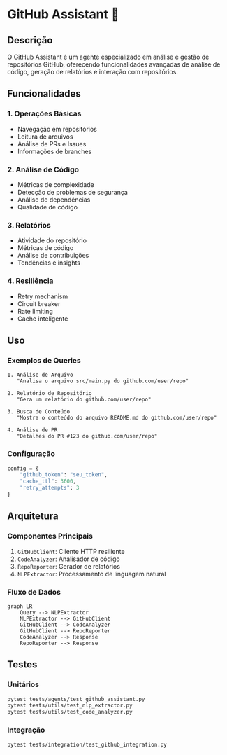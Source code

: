 # GitHub Assistant 🤖

## Descrição
O GitHub Assistant é um agente especializado em análise e gestão de repositórios GitHub, oferecendo funcionalidades avançadas de análise de código, geração de relatórios e interação com repositórios.

## Funcionalidades

### 1. Operações Básicas
- Navegação em repositórios
- Leitura de arquivos
- Análise de PRs e Issues
- Informações de branches

### 2. Análise de Código
- Métricas de complexidade
- Detecção de problemas de segurança
- Análise de dependências
- Qualidade de código

### 3. Relatórios
- Atividade do repositório
- Métricas de código
- Análise de contribuições
- Tendências e insights

### 4. Resiliência
- Retry mechanism
- Circuit breaker
- Rate limiting
- Cache inteligente

## Uso

### Exemplos de Queries
```text
1. Análise de Arquivo
   "Analisa o arquivo src/main.py do github.com/user/repo"

2. Relatório de Repositório
   "Gera um relatório do github.com/user/repo"

3. Busca de Conteúdo
   "Mostra o conteúdo do arquivo README.md do github.com/user/repo"

4. Análise de PR
   "Detalhes do PR #123 do github.com/user/repo"
```

### Configuração
```python
config = {
    "github_token": "seu_token",
    "cache_ttl": 3600,
    "retry_attempts": 3
}
```

## Arquitetura

### Componentes Principais
1. `GitHubClient`: Cliente HTTP resiliente
2. `CodeAnalyzer`: Analisador de código
3. `RepoReporter`: Gerador de relatórios
4. `NLPExtractor`: Processamento de linguagem natural

### Fluxo de Dados
```mermaid
graph LR
    Query --> NLPExtractor
    NLPExtractor --> GitHubClient
    GitHubClient --> CodeAnalyzer
    GitHubClient --> RepoReporter
    CodeAnalyzer --> Response
    RepoReporter --> Response
```

## Testes

### Unitários
```bash
pytest tests/agents/test_github_assistant.py
pytest tests/utils/test_nlp_extractor.py
pytest tests/utils/test_code_analyzer.py
```

### Integração
```bash
pytest tests/integration/test_github_integration.py
``` 